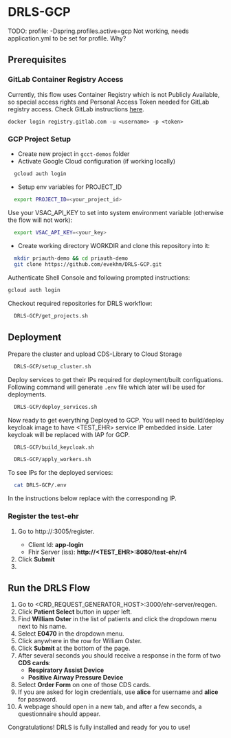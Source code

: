 # DRLS-GCP

TODO:
profile: -Dspring.profiles.active=gcp
Not working, needs application.yml to be set for profile.
Why?

## Prerequisites

### GitLab Container Registry Access
Currently, this flow uses Container Registry which is not Publicly Available, so special access rights and Personal Access Token needed for GitLab registry access.
Check GitLab instructions [here](https://docs.gitlab.com/ee/user/profile/personal_access_tokens.html#create-a-personal-access-token).


``` shell
docker login registry.gitlab.com -u <username> -p <token>
```
### GCP Project Setup
- Create new project in `gcct-demos` folder
- Activate Google Cloud configuration (if working locally)
```sh
  gcloud auth login
```
- Setup env variables for PROJECT_ID
```sh
  export PROJECT_ID=<your_project_id>
```

Use your VSAC_API_KEY to set into system environment variable (otherwise the flow will not work):

```sh
  export VSAC_API_KEY=<your_key>
```

- Create working directory WORKDIR  and clone this repository into it:

```sh
  mkdir priauth-demo && cd priauth-demo
  git clone https://github.com/evekhm/DRLS-GCP.git
```

Authenticate Shell Console and following prompted instructions:
```sh
gcloud auth login
```

Checkout required repositories for DRLS workflow:

```sh
  DRLS-GCP/get_projects.sh
```

## Deployment

Prepare the cluster and upload CDS-Library to Cloud Storage

```sh
  DRLS-GCP/setup_cluster.sh
```

Deploy services to get their IPs required for deployment/built configuations.
Following command will generate `.env` file which later will be used for deployments. 

```sh
  DRLS-GCP/deploy_services.sh
```

Now ready to get everything Deployed to GCP.
You will need to build/deploy keycloak image to have <TEST_EHR> service IP embedded inside.
Later keycloak will be replaced with IAP for GCP.

```sh
  DRLS-GCP/build_keycloak.sh
```


```sh
  DRLS-GCP/apply_workers.sh
```

To see IPs for the deployed services:
```sh
  cat DRLS-GCP/.env
```

In the instructions below replace <APPLICATION> with the corresponding IP.

### Register the test-ehr

1. Go to http://<DTR>:3005/register.
   - Client Id: **app-login**
   - Fhir Server (iss): **http://<TEST_EHR>:8080/test-ehr/r4**
2. Click **Submit**
3. 
## Run the DRLS Flow 
1. Go to <CRD_REQUEST_GENERATOR_HOST>:3000/ehr-server/reqgen.
2. Click **Patient Select** button in upper left.
3. Find **William Oster** in the list of patients and click the dropdown menu next to his name.
4. Select **E0470** in the dropdown menu.
5. Click anywhere in the row for William Oster.
6. Click **Submit** at the bottom of the page.
7. After several seconds you should receive a response in the form of two **CDS cards**:
    - **Respiratory Assist Device**
    - **Positive Airway Pressure Device**
8. Select **Order Form** on one of those CDS cards.
9. If you are asked for login credentials, use **alice** for username and **alice** for password.
10. A webpage should open in a new tab, and after a few seconds, a questionnaire should appear.

Congratulations! DRLS is fully installed and ready for you to use!